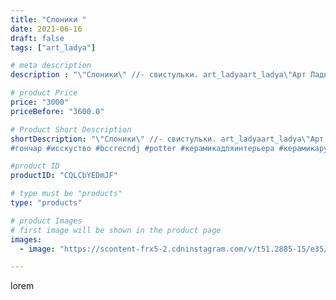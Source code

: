 ```yaml
---
title: "Слоники "
date: 2021-06-16
draft: false
tags: ["art_ladya"]

# meta description
description : "\"Слоники\" //- свистульки. art_ladyaart_ladya\"Арт Ладья\" Гончарная мастерская в Нижнем Новгороде. Изготовление керамики и мастер//-классы по обучению. https:"

# product Price
price: "3000"
priceBefore: "3600.0"

# Product Short Description
shortDescription: "\"Слоники\" //- свистульки. art_ladyaart_ladya\"Арт Ладья\" Гончарная мастерская в Нижнем Новгороде. Изготовление керамики и мастер//-классы по обучению. https://vk.com/art_ladya art_ladya@mail.ru art//-ladya.Livemaster.ru
#гончар #исскуство #bccrecndj #potter #керамикадляинтерьера #керамикаручнаяработа #гончарнаямастерская #керамиканазаказ #handmade #okarina #керамика #эксклюзивнаякерамика #music #ceramicar #claygoods #музыка #pennywhistle #ceramic #design #свистулька #слон #ceramicart #керамическаясвистулька #elephant #clay #авторскаякерамика"

#product ID
productID: "CQLCbYEDmJF"

# type must be "products"
type: "products"

# product Images
# first image will be shown in the product page
images:
  - image: "https://scontent-frx5-2.cdninstagram.com/v/t51.2885-15/e35/202010309_816296812611333_5347110281937733981_n.jpg?_nc_ht=scontent-frx5-2.cdninstagram.com&_nc_cat=109&_nc_ohc=spwheciMit4AX-LYppA&edm=APU89FABAAAA&ccb=7-4&oh=212d37d0c5c6cfdb5d5692039c8ff1b2&oe=612B69B5&_nc_sid=86f79a&ig_cache_key=MjU5NzE4MDI4NzQ2NTk3MjI5Mw%3D%3D.2-ccb7-4"

---
```

lorem
